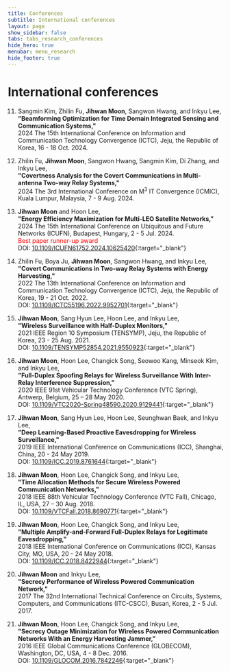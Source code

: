 ```yaml
---
title: Conferences
subtitle: International conferences
layout: page
show_sidebar: false
tabs: tabs_research_conferences
hide_hero: true
menubar: menu_research
hide_footer: true
---
```


# International conferences

11. Sangmin Kim, Zhilin Fu, __Jihwan Moon__, Sangwon Hwang, and Inkyu Lee,        
__"Beamforming Optimization for Time Domain Integrated Sensing and Communication Systems,"__      
2024 The 15th International Conference on Information and Communication Technology Convergence (ICTC), Jeju, the Republic of Korea, 16 - 18 Oct. 2024.      

10. Zhilin Fu, __Jihwan Moon__, Sangwon Hwang, Sangmin Kim, Di Zhang, and Inkyu Lee,        
__"Covertness Analysis for the Covert Communications in Multi-antenna Two-way Relay Systems,"__      
2024 The 3rd International Conference on M<sup>3</sup> IT Convergence (ICMIC), Kuala Lumpur, Malaysia, 7 - 9 Aug. 2024.      

9. __Jihwan Moon__ and Hoon Lee,       
__"Energy Efficiency Maximization for Multi-LEO Satellite Networks,"__      
2024 The 15th International Conference on Ubiquitous and Future Networks (ICUFN), Budapest, Hungary, 2 - 5 Jul. 2024.      
<span style="color:red">Best paper runner-up award</span>      
DOI: [10.1109/ICUFN61752.2024.10625420](https://doi.org/10.1109/ICUFN61752.2024.10625420){:target="_blank"}       

8. Zhilin Fu, Boya Ju, __Jihwan Moon__, Sangwon Hwang, and Inkyu Lee,       
__"Covert Communications in Two-way Relay Systems with Energy Harvesting,"__      
2022 The 13th International Conference on Information and Communication Technology Convergence (ICTC), Jeju, the Republic of Korea, 19 - 21 Oct. 2022.      
DOI: [10.1109/ICTC55196.2022.9952701](https://doi.org/10.1109/ICTC55196.2022.9952701){:target="_blank"}       

7. __Jihwan Moon__, Sang Hyun Lee, Hoon Lee, and Inkyu Lee,       
__"Wireless Surveillance with Half-Duplex Monitors,"__      
2021 IEEE Region 10 Symposium (TENSYMP), Jeju, the Republic of Korea, 23 - 25 Aug. 2021.      
DOI: [10.1109/TENSYMP52854.2021.9550923](https://doi.org/10.1109/TENSYMP52854.2021.9550923){:target="_blank"}       

6. __Jihwan Moon__, Hoon Lee, Changick Song, Seowoo Kang, Minseok Kim, and Inkyu Lee,       
__"Full-Duplex Spoofing Relays for Wireless Surveillance With Inter-Relay Interference Suppression,"__      
2020 IEEE 91st Vehicular Technology Conference (VTC Spring), Antwerp, Belgium, 25 – 28 May 2020.        
DOI: [10.1109/VTC2020-Spring48590.2020.9129441](https://doi.org/10.1109/VTC2020-Spring48590.2020.9129441){:target="_blank"}       

5. __Jihwan Moon__, Sang Hyun Lee, Hoon Lee, Seunghwan Baek, and Inkyu Lee,     
__"Deep Learning-Based Proactive Eavesdropping for Wireless Surveillance,"__        
2019 IEEE International Conference on Communications (ICC), Shanghai, China, 20 - 24 May 2019.      
DOI: [10.1109/ICC.2019.8761644](https://doi.org/10.1109/ICC.2019.8761644){:target="_blank"}       

4. __Jihwan Moon__, Hoon Lee, Changick Song, and Inkyu Lee,     
__"Time Allocation Methods for Secure Wireless Powered Communication Networks,"__       
2018 IEEE 88th Vehicular Technology Conference (VTC Fall), Chicago, IL, USA, 27 – 30 Aug. 2018.     
DOI: [10.1109/VTCFall.2018.8690771](https://doi.org/10.1109/VTCFall.2018.8690771){:target="_blank"}       

3. __Jihwan Moon__, Hoon Lee, Changick Song, and Inkyu Lee,     
__"Multiple Amplify-and-Forward Full-Duplex Relays for Legitimate Eavesdropping,"__     
2018 IEEE International Conference on Communications (ICC), Kansas City, MO, USA, 20 - 24 May 2018.     
DOI: [10.1109/ICC.2018.8422944](https://doi.org/10.1109/ICC.2018.8422944){:target="_blank"}       

2. __Jihwan Moon__ and Inkyu Lee,      
__"Secrecy Performance of Wireless Powered Communication Network,"__        
2017 The 32nd International Technical Conference on Circuits, Systems, Computers, and Communications (ITC-CSCC), Busan, Korea, 2 - 5 Jul. 2017.      

1. __Jihwan Moon__, Hoon Lee, Changick Song, and Inkyu Lee,     
__"Secrecy Outage Minimization for Wireless Powered Communication Networks With an Energy Harvesting Jammer,"__     
2016 IEEE Global Communications Conference (GLOBECOM), Washington, DC, USA, 4 - 8 Dec. 2016.        
DOI: [10.1109/GLOCOM.2016.7842246](https://doi.org/10.1109/GLOCOM.2016.7842246){:target="_blank"}        